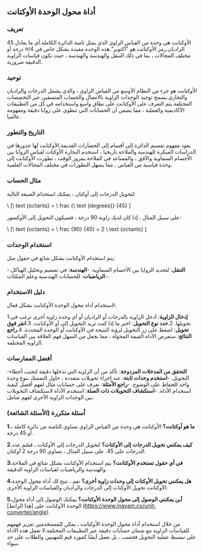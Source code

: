 ## أداة محول الوحدة الأوكتانت

### تعريف
الأوكتانت هي وحدة من القياس الزاوي الذي يمثل ثامنة الدائرة الكاملة.أي ما يعادل 45 درجة أو π/4 الراديان.رمز الأوكتانت هو "أكتوبر".هذه الوحدة مفيدة بشكل خاص في مختلف المجالات ، بما في ذلك التنقل والهندسة والهندسة ، حيث تكون قياسات الزاوية الدقيقة ضرورية.

### توحيد
الأوكتانت هو جزء من النظام الأوسع من القياس الزاوي ، والذي يشمل الدرجات والراديان والتجاري.يسمح توحيد الوحدات الزاوية بالاتصال والحساب المتسقين عبر التخصصات المختلفة.يتم التعرف على الأوكتانت على نطاق واسع واستخدامه في كل من التطبيقات الأكاديمية والعملية ، مما يضمن أن الحسابات التي تنطوي على زوايا دقيقة ومفهومة عالميا.

### التاريخ والتطور
يعود مفهوم تقسيم الدائرة إلى أقسام إلى الحضارات القديمة.الأوكتانت لها جذورها في الدراسات المبكرة للهندسة والملاحة.تاريخيا ، استخدم البحارة الأوكتات لقياس الزوايا بين الأجسام السماوية والأفق ، والمساعد في الملاحة.بمرور الوقت ، تطورت الأوكتانت إلى وحدة قياسية من القياس ، مما يسهل التطورات في مختلف المجالات العلمية.

### مثال الحساب
لتحويل الدرجات إلى أوكتان ، يمكنك استخدام الصيغة التالية:

\ [\ text {octants} = \ frac {\ text {degrees}} {45} \]

على سبيل المثال ، إذا كان لديك زاوية 90 درجة ، فسيكون التحويل إلى الأوكسور:

\ [\ text {octants} = \ frac {90} {45} = 2 \ text {octants} \]

### استخدام الوحدات
يتم استخدام الأوكتانت بشكل شائع في حقول مثل:

-**التنقل**: لتحديد الزوايا بين الأجسام السماوية.
-**الهندسة**: في تصميم وتحليل الهياكل.
-**الرياضيات**: للحسابات الهندسية وعلم المثلثات.

### دليل الاستخدام
لاستخدام أداة محول الوحدة الأوكتانت بشكل فعال:

1.**إدخال الزاوية**: أدخل الزاوية بالدرجات أو الراديان أو أي وحدة زاوية أخرى ترغب في تحويلها.
2.**حدد نوع التحويل**: اختر ما إذا كنت تريد التحويل إلى أو الأوكتانت.
3.**انقر فوق تحويل**: اضغط على زر التحويل لرؤية النتيجة في الأوكتانت أو الوحدة المحددة.
4.**راجع النتائج**: ستعرض الأداة القيمة المحولة ، مما يجعل من السهل فهم العلاقة بين القياسات الزاوية المختلفة.

### أفضل الممارسات
-**التحقق من المدخلات المزدوجة**: تأكد من أن الزاوية التي تدخلها دقيقة لتجنب أخطاء التحويل.
-**استخدم وحدات ثابتة**: عند إجراء تحويلات متعددة ، حاول التمسك بنوع وحدة واحد للحفاظ على الوضوح.
-**راجع الأمثلة**: تعرف على حسابات مثال لفهم أفضل كيفية استخدام الأداة.
-**استكشاف التحويلات ذات الصلة**: استخدم الأداة لاستكشاف التحويلات بين الوحدات الزاوية الأخرى لفهم شامل.

### أسئلة متكررة (الأسئلة الشائعة)

**1.ما هو أوكتانت؟**
الأوكتانت هي وحدة من القياس الزاوي تساوي الثامنة من دائرة كاملة ، أو 45 درجة.

**2.كيف يمكنني تحويل الدرجات إلى الأوكتات؟**
لتحويل الدرجات إلى الأوكتات ، قسّم عدد الدرجات على 45. على سبيل المثال ، تساوي 90 درجة 2 أوكتان.

**3.في أي حقول تستخدم الأوكتانت؟**
يتم استخدام الأوكتانت بشكل شائع في الملاحة والهندسة والرياضيات لقياسات الزاوية الدقيقة.

**4.هل يمكنني تحويل الأوكتات إلى وحدات زاوية أخرى؟**
نعم ، تتيح لك أداة محول الوحدة الأوكتانت تحويل الأوكتات إلى الدرجات والراديان والقياسات الزاوية الأخرى.

**5.أين يمكنني الوصول إلى محول الوحدة الأوكتانت؟**
يمكنك الوصول إلى أداة محول الوحدة الأوكتانت على [هذا الرابط] (https://www.inayam.co/unit-converter/angle).

من خلال استخدام أداة محول الوحدة الأوكتانت ، يمكن للمستخدمين تعزيز فهمهم للقياسات الزاوية مع ضمان حسابات دقيقة عبر التطبيقات المختلفة.لا تعمل هذه الأداة على تبسيط عملية التحويل فحسب ، بل تعمل أيضًا كمورد قيم للمهنيين والطلاب على حد سواء.
